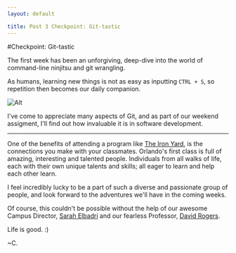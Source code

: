 ```yaml
---
layout: default

title: Post 3 Checkpoint: Git-tastic
---
```


#Checkpoint: Git-tastic

The first week has been an unforgiving, deep-dive into the world of command-line ninjitsu and git wrangling.

As humans, learning new things is not as easy as inputting `CTRL + S`, so repetition then becomes our daily companion.

![Alt](http://media.giphy.com/media/DYZL7ufnBxk2c/giphy.gif)

I've come to appreciate many aspects of Git, and as part of our weekend assigment, I'll find out how invaluable it is in software development.

* * * 

One of the benefits of attending a program like [The Iron Yard](http://www.theironyard.com/refer), is the connections you make with your classmates. Orlando's first class is full of amazing, interesting and talented people.
Individuals from all walks of life, each with their own unique talents and skills; all eager to learn and help each other learn.

I feel incredibly lucky to be a part of such a diverse and passionate group of people, and look forward to the adventures we'll have in the coming weeks.

Of course, this couldn't be possible without the help of our awesome Campus Director, [Sarah Elbadri](https://twitter.com/thebadri) and our fearless Professor, [David Rogers](http://about.me/al_the_x).


Life is good. :)

~C.